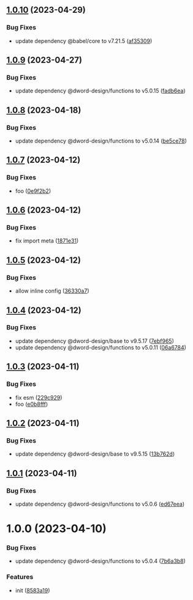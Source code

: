 ## [1.0.10](https://github.com/dword-design/jiti-babel-transform/compare/v1.0.9...v1.0.10) (2023-04-29)


### Bug Fixes

* update dependency @babel/core to v7.21.5 ([af35309](https://github.com/dword-design/jiti-babel-transform/commit/af35309caf913eebeeef14ccf293f0079a33eff4))

## [1.0.9](https://github.com/dword-design/jiti-babel-transform/compare/v1.0.8...v1.0.9) (2023-04-27)


### Bug Fixes

* update dependency @dword-design/functions to v5.0.15 ([fadb6ea](https://github.com/dword-design/jiti-babel-transform/commit/fadb6ea008683c148141709d75daaeb730358266))

## [1.0.8](https://github.com/dword-design/jiti-babel-transform/compare/v1.0.7...v1.0.8) (2023-04-18)


### Bug Fixes

* update dependency @dword-design/functions to v5.0.14 ([be5ce78](https://github.com/dword-design/jiti-babel-transform/commit/be5ce78743966c97937e1f605801e0a2f181954e))

## [1.0.7](https://github.com/dword-design/jiti-babel-transform/compare/v1.0.6...v1.0.7) (2023-04-12)


### Bug Fixes

* foo ([0e9f2b2](https://github.com/dword-design/jiti-babel-transform/commit/0e9f2b2f0c875990eb3a1cd15bbf4609f98e6704))

## [1.0.6](https://github.com/dword-design/jiti-babel-transform/compare/v1.0.5...v1.0.6) (2023-04-12)


### Bug Fixes

* fix import meta ([1871e31](https://github.com/dword-design/jiti-babel-transform/commit/1871e3122ac4f7af3d79c785300ab07ababf923d))

## [1.0.5](https://github.com/dword-design/jiti-babel-transform/compare/v1.0.4...v1.0.5) (2023-04-12)


### Bug Fixes

* allow inline config ([36330a7](https://github.com/dword-design/jiti-babel-transform/commit/36330a7a4c160da4c58a99d9828f2b5025ba8460))

## [1.0.4](https://github.com/dword-design/jiti-babel-transform/compare/v1.0.3...v1.0.4) (2023-04-12)


### Bug Fixes

* update dependency @dword-design/base to v9.5.17 ([7ebf965](https://github.com/dword-design/jiti-babel-transform/commit/7ebf9653b9bb0e147480e03eda4f862f1ce1cbfe))
* update dependency @dword-design/functions to v5.0.11 ([06a6784](https://github.com/dword-design/jiti-babel-transform/commit/06a6784cc74d25169ef58a96a2fd8f4f0ee2687c))

## [1.0.3](https://github.com/dword-design/jiti-babel-transform/compare/v1.0.2...v1.0.3) (2023-04-11)


### Bug Fixes

* fix esm ([229c929](https://github.com/dword-design/jiti-babel-transform/commit/229c929726211e759137996528450595d8dce0ca))
* foo ([e0b8fff](https://github.com/dword-design/jiti-babel-transform/commit/e0b8fffa53e5f5a8693e14dc2dc39887c867bb5f))

## [1.0.2](https://github.com/dword-design/jiti-babel-transform/compare/v1.0.1...v1.0.2) (2023-04-11)


### Bug Fixes

* update dependency @dword-design/base to v9.5.15 ([13b762d](https://github.com/dword-design/jiti-babel-transform/commit/13b762db7178c9776c6ef51d64498dd02e36ce80))

## [1.0.1](https://github.com/dword-design/jiti-babel-transform/compare/v1.0.0...v1.0.1) (2023-04-11)


### Bug Fixes

* update dependency @dword-design/functions to v5.0.6 ([ed67eea](https://github.com/dword-design/jiti-babel-transform/commit/ed67eea2756a5b25b4f26cd9425be4d025b264f8))

# 1.0.0 (2023-04-10)


### Bug Fixes

* update dependency @dword-design/functions to v5.0.4 ([7b6a3b8](https://github.com/dword-design/jiti-babel-transform/commit/7b6a3b8cd1b8f53f7cd89d07c75d5eb78abaecf0))


### Features

* init ([8583a19](https://github.com/dword-design/jiti-babel-transform/commit/8583a19c65a327eb9d0d34a28a462153c07b82c7))

